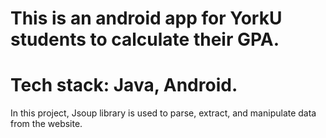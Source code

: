 # This is an android app for YorkU students to calculate their GPA.
# Tech stack: Java, Android.
In this project, Jsoup library is used to parse, extract, and manipulate data from the website.
